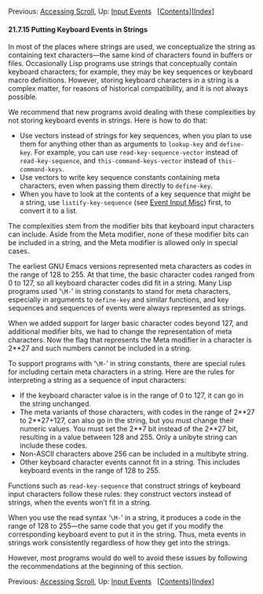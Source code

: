 

Previous: [Accessing Scroll](Accessing-Scroll.html), Up: [Input Events](Input-Events.html)   \[[Contents](index.html#SEC_Contents "Table of contents")]\[[Index](Index.html "Index")]

#### 21.7.15 Putting Keyboard Events in Strings

In most of the places where strings are used, we conceptualize the string as containing text characters—the same kind of characters found in buffers or files. Occasionally Lisp programs use strings that conceptually contain keyboard characters; for example, they may be key sequences or keyboard macro definitions. However, storing keyboard characters in a string is a complex matter, for reasons of historical compatibility, and it is not always possible.

We recommend that new programs avoid dealing with these complexities by not storing keyboard events in strings. Here is how to do that:

*   Use vectors instead of strings for key sequences, when you plan to use them for anything other than as arguments to `lookup-key` and `define-key`. For example, you can use `read-key-sequence-vector` instead of `read-key-sequence`, and `this-command-keys-vector` instead of `this-command-keys`.
*   Use vectors to write key sequence constants containing meta characters, even when passing them directly to `define-key`.
*   When you have to look at the contents of a key sequence that might be a string, use `listify-key-sequence` (see [Event Input Misc](Event-Input-Misc.html)) first, to convert it to a list.

The complexities stem from the modifier bits that keyboard input characters can include. Aside from the Meta modifier, none of these modifier bits can be included in a string, and the Meta modifier is allowed only in special cases.

The earliest GNU Emacs versions represented meta characters as codes in the range of 128 to 255. At that time, the basic character codes ranged from 0 to 127, so all keyboard character codes did fit in a string. Many Lisp programs used ‘`\M-`’ in string constants to stand for meta characters, especially in arguments to `define-key` and similar functions, and key sequences and sequences of events were always represented as strings.

When we added support for larger basic character codes beyond 127, and additional modifier bits, we had to change the representation of meta characters. Now the flag that represents the Meta modifier in a character is 2\*\*27 and such numbers cannot be included in a string.

To support programs with ‘`\M-`’ in string constants, there are special rules for including certain meta characters in a string. Here are the rules for interpreting a string as a sequence of input characters:

*   If the keyboard character value is in the range of 0 to 127, it can go in the string unchanged.
*   The meta variants of those characters, with codes in the range of 2\*\*27 to 2\*\*27+127, can also go in the string, but you must change their numeric values. You must set the 2\*\*7 bit instead of the 2\*\*27 bit, resulting in a value between 128 and 255. Only a unibyte string can include these codes.
*   Non-ASCII characters above 256 can be included in a multibyte string.
*   Other keyboard character events cannot fit in a string. This includes keyboard events in the range of 128 to 255.

Functions such as `read-key-sequence` that construct strings of keyboard input characters follow these rules: they construct vectors instead of strings, when the events won’t fit in a string.

When you use the read syntax ‘`\M-`’ in a string, it produces a code in the range of 128 to 255—the same code that you get if you modify the corresponding keyboard event to put it in the string. Thus, meta events in strings work consistently regardless of how they get into the strings.

However, most programs would do well to avoid these issues by following the recommendations at the beginning of this section.

Previous: [Accessing Scroll](Accessing-Scroll.html), Up: [Input Events](Input-Events.html)   \[[Contents](index.html#SEC_Contents "Table of contents")]\[[Index](Index.html "Index")]
